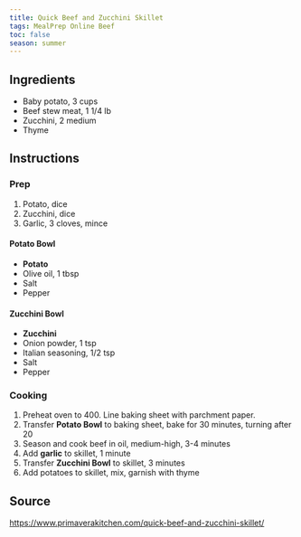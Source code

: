 ```yaml
---
title: Quick Beef and Zucchini Skillet
tags: MealPrep Online Beef
toc: false
season: summer
---
```


## Ingredients
- Baby potato, 3 cups
- Beef stew meat, 1 1/4 lb
- Zucchini, 2 medium
- Thyme

## Instructions

### Prep
1. Potato, dice
2. Zucchini, dice
3. Garlic, 3 cloves, mince

#### Potato Bowl
- **Potato**
- Olive oil, 1 tbsp
- Salt
- Pepper

#### Zucchini Bowl
- **Zucchini**
- Onion powder, 1 tsp
- Italian seasoning, 1/2 tsp
- Salt
- Pepper

### Cooking
1. Preheat oven to 400. Line baking sheet with parchment paper.
2. Transfer **Potato Bowl** to baking sheet, bake for 30 minutes, turning after 20
4. Season and cook beef in oil, medium-high, 3-4 minutes
5. Add **garlic** to skillet, 1 minute
6. Transfer **Zucchini Bowl** to skillet, 3 minutes
7. Add potatoes to skillet, mix, garnish with thyme

## Source
https://www.primaverakitchen.com/quick-beef-and-zucchini-skillet/